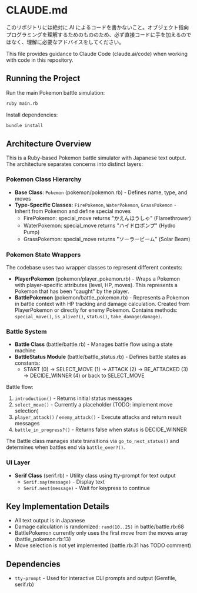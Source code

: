 # CLAUDE.md

このリポジトリには絶対に AI によるコードを書かないこと。オブジェクト指向プログラミングを理解するためのもののため、必ず直接コードに手を加えるのではなく、理解に必要なアドバイスをしてください。

This file provides guidance to Claude Code (claude.ai/code) when working with code in this repository.

## Running the Project

Run the main Pokemon battle simulation:

```bash
ruby main.rb
```

Install dependencies:

```bash
bundle install
```

## Architecture Overview

This is a Ruby-based Pokemon battle simulator with Japanese text output. The architecture separates concerns into distinct layers:

### Pokemon Class Hierarchy

- **Base Class**: `Pokemon` (pokemon/pokemon.rb) - Defines name, type, and moves
- **Type-Specific Classes**: `FirePokemon`, `WaterPokemon`, `GrassPokemon` - Inherit from Pokemon and define special moves
  - FirePokemon: special_move returns "かえんほうしゃ" (Flamethrower)
  - WaterPokemon: special_move returns "ハイドロポンプ" (Hydro Pump)
  - GrassPokemon: special_move returns "ソーラービーム" (Solar Beam)

### Pokemon State Wrappers

The codebase uses two wrapper classes to represent different contexts:

- **PlayerPokemon** (pokemon/player_pokemon.rb) - Wraps a Pokemon with player-specific attributes (level, HP, moves). This represents a Pokemon that has been "caught" by the player.
- **BattlePokemon** (pokemon/battle_pokemon.rb) - Represents a Pokemon in battle context with HP tracking and damage calculation. Created from PlayerPokemon or directly for enemy Pokemon. Contains methods: `special_move()`, `is_alive?()`, `status()`, `take_damage(damage)`.

### Battle System

- **Battle Class** (battle/battle.rb) - Manages battle flow using a state machine
- **BattleStatus Module** (battle/battle_status.rb) - Defines battle states as constants:
  - START (0) → SELECT_MOVE (1) → ATTACK (2) → BE_ATTACKED (3) → DECIDE_WINNER (4) or back to SELECT_MOVE

Battle flow:

1. `introduction()` - Returns initial status messages
2. `select_move()` - Currently a placeholder (TODO: implement move selection)
3. `player_attack()` / `enemy_attack()` - Execute attacks and return result messages
4. `battle_in_progress?()` - Returns false when status is DECIDE_WINNER

The Battle class manages state transitions via `go_to_next_status()` and determines when battles end via `battle_over?()`.

### UI Layer

- **Serif Class** (serif.rb) - Utility class using tty-prompt for text output
  - `Serif.say(message)` - Display text
  - `Serif.next(message)` - Wait for keypress to continue

## Key Implementation Details

- All text output is in Japanese
- Damage calculation is randomized: `rand(10..25)` in battle/battle.rb:68
- BattlePokemon currently only uses the first move from the moves array (battle_pokemon.rb:13)
- Move selection is not yet implemented (battle.rb:31 has TODO comment)

## Dependencies

- `tty-prompt` - Used for interactive CLI prompts and output (Gemfile, serif.rb)
